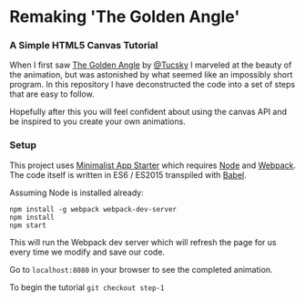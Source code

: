 # Remaking 'The Golden Angle'
### A Simple HTML5 Canvas Tutorial

When I first saw [The Golden Angle](http://codepen.io/tucsky/pen/QjmpBw) by [@Tucsky](https://twitter.com/Tucsky) I marveled at the beauty of the animation, but was astonished by what seemed like an impossibly short program. In this repository I have deconstructed the code into a set of steps that are easy to follow.

Hopefully after this you will feel confident about using the canvas API and be inspired to you create your own animations.

### Setup

This project uses [Minimalist App Starter](https://github.com/alex-wilmer/app-starter) which requires [Node](https://nodejs.org/en/) and [Webpack](https://webpack.github.io/). The code itself is written in ES6 / ES2015 transpiled with [Babel](https://babeljs.io/).

Assuming Node is installed already:

```
npm install -g webpack webpack-dev-server
npm install
npm start
```

This will run the Webpack dev server which will refresh the page for us every time we modify and save our code.

Go to `localhost:8080` in your browser to see the completed animation.

To begin the tutorial `git checkout step-1`
